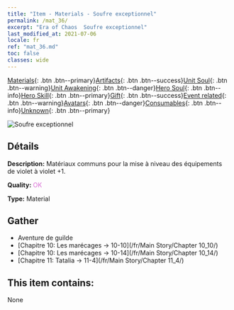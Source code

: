 ```yaml
---
title: "Item - Materials - Soufre exceptionnel"
permalink: /mat_36/
excerpt: "Era of Chaos  Soufre exceptionnel"
last_modified_at: 2021-07-06
locale: fr
ref: "mat_36.md"
toc: false
classes: wide
---
```

 [Materials](/ItemsFR/){: .btn .btn--primary}[Artifacts](/ItemsFR/Artifacts/){: .btn .btn--success}[Unit Soul](/ItemsFR/UnitSoul/){: .btn .btn--warning}[Unit Awakening](/ItemsFR/UnitAwakening/){: .btn .btn--danger}[Hero Soul](/ItemsFR/HeroSoul/){: .btn .btn--info}[Hero Skill](/ItemsFR/HeroSkill/){: .btn .btn--primary}[Gift](/ItemsFR/Gift/){: .btn .btn--success}[Event related](/ItemsFR/Events/){: .btn .btn--warning}[Avatars](/ItemsFR/Avatars/){: .btn .btn--danger}[Consumables](/ItemsFR/Consumables/){: .btn .btn--info}[Unknown](/ItemsFR/Unknown/){: .btn .btn--primary}

 ![Soufre exceptionnel](/images/t/i_cailiao_liuhuang2.png)

## Détails
 **Description:** Matériaux communs pour la mise à niveau des équipements de violet à violet +1.

 **Quality:** <span style="color: #DA70D6">OK</span>

 **Type:** Material

## Gather

*    Aventure de guilde 
*    [Chapitre 10: Les marécages -> 10-10](/fr/Main Story/Chapter 10_10/) 
*    [Chapitre 10: Les marécages -> 10-14](/fr/Main Story/Chapter 10_14/) 
*    [Chapitre 11: Tatalia -> 11-4](/fr/Main Story/Chapter 11_4/) 

## This item contains:

  None

